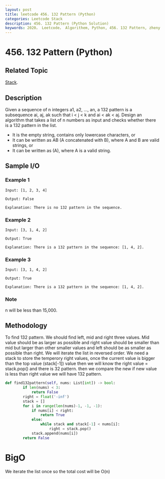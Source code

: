 ```yaml
---
layout: post
title: leetcode 456. 132 Pattern (Python)
categories: Leetcode Stack
description: 456. 132 Pattern (Python Solution)
keywords: 2020， Leetcode， Algorithem, Python, 456. 132 Pattern, zhenyu, Stack
---
```


# 456. 132 Pattern (Python)

## Related Topic
<a href="/categories/#Stack" target="_blank"> Stack</a>.

## Description
Given a sequence of n integers a1, a2, ..., an, a 132 pattern is a subsequence ai, aj, ak such that i < j < k and ai < ak < aj. Design an algorithm that takes a list of n numbers as input and checks whether there is a 132 pattern in the list.

* It is the empty string, contains only lowercase characters, or
* It can be written as AB (A concatenated with B), where A and B are valid strings, or
* It can be written as (A), where A is a valid string.

## Sample I/O

### Example 1

```
Input: [1, 2, 3, 4]

Output: False

Explanation: There is no 132 pattern in the sequence.
```

### Example 2

```
Input: [3, 1, 4, 2]

Output: True

Explanation: There is a 132 pattern in the sequence: [1, 4, 2].
```

### Example 3

```
Input: [3, 1, 4, 2]

Output: True

Explanation: There is a 132 pattern in the sequence: [1, 4, 2].
```

### Note
n will be less than 15,000.

## Methodology
To find 132 pattern. We should find left, mid and right three values. Mid value should be as larger as possible and right value should be smaller than mid but larger than other smaller values and left should be as smaller as possible than right. We will iterate the list in reversed order. We need a stack to store the temperory right values, once the current value is bigger than the top value (stack[-1]) value then we will know the right value = stack.pop() and there is 32 pattern. then we compare the new if new value is less than right value we will have 132 pattern.


```python
def find132pattern(self, nums: List[int]) -> bool:
        if len(nums) < 3:
            return False
        right = float('-inf')
        stack = []
        for i in range(len(nums)-1, -1, -1):
            if nums[i] < right:
                return True
            else:
                while stack and stack[-1] < nums[i]:
                    right = stack.pop()
            stack.append(nums[i])
        return False
```
# BigO
We iterate the list once so the total cost will be O(n)